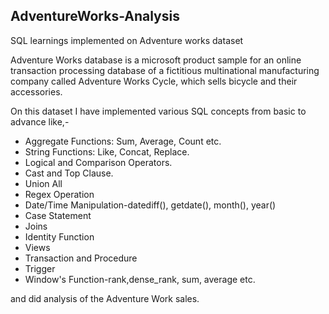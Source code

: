 ## AdventureWorks-Analysis
SQL learnings implemented on Adventure works dataset

Adventure Works database is a microsoft product sample for an online transaction processing database of a fictitious multinational manufacturing company called Adventure Works Cycle, which sells bicycle and their accessories.

On this dataset I have implemented various SQL concepts from basic to advance like,-

- Aggregate Functions: Sum, Average, Count etc.
- String Functions: Like, Concat, Replace.
- Logical and Comparison Operators.
- Cast and Top Clause.
- Union All
- Regex Operation
- Date/Time Manipulation-datediff(), getdate(), month(), year()
- Case Statement
- Joins
- Identity Function
- Views
- Transaction and Procedure
- Trigger
- Window's Function-rank,dense_rank, sum, average etc.

and did analysis of the Adventure Work sales.

